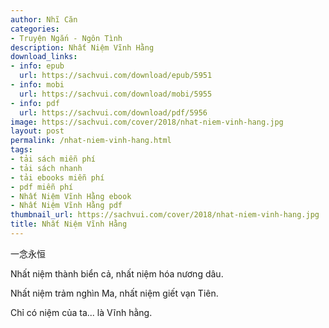 ```yaml
---
author: Nhĩ Căn
categories:
- Truyện Ngắn - Ngôn Tình
description: Nhất Niệm Vĩnh Hằng
download_links:
- info: epub
  url: https://sachvui.com/download/epub/5951
- info: mobi
  url: https://sachvui.com/download/mobi/5955
- info: pdf
  url: https://sachvui.com/download/pdf/5956
image: https://sachvui.com/cover/2018/nhat-niem-vinh-hang.jpg
layout: post
permalink: /nhat-niem-vinh-hang.html
tags:
- tải sách miễn phí
- tải sách nhanh
- tải ebooks miễn phí
- pdf miễn phí
- Nhất Niệm Vĩnh Hằng ebook
- Nhất Niệm Vĩnh Hằng pdf
thumbnail_url: https://sachvui.com/cover/2018/nhat-niem-vinh-hang.jpg
title: Nhất Niệm Vĩnh Hằng
---
```


 <div class="item-desc text-justify"> <p>一念永恒</p><p>Nhất niệm thành biển cả, nhất niệm hóa nương dâu.</p><p>Nhất niệm trảm nghìn Ma, nhất niệm giết vạn Tiên.</p><p>Chỉ có niệm của ta... là Vĩnh hằng.</p> </div>